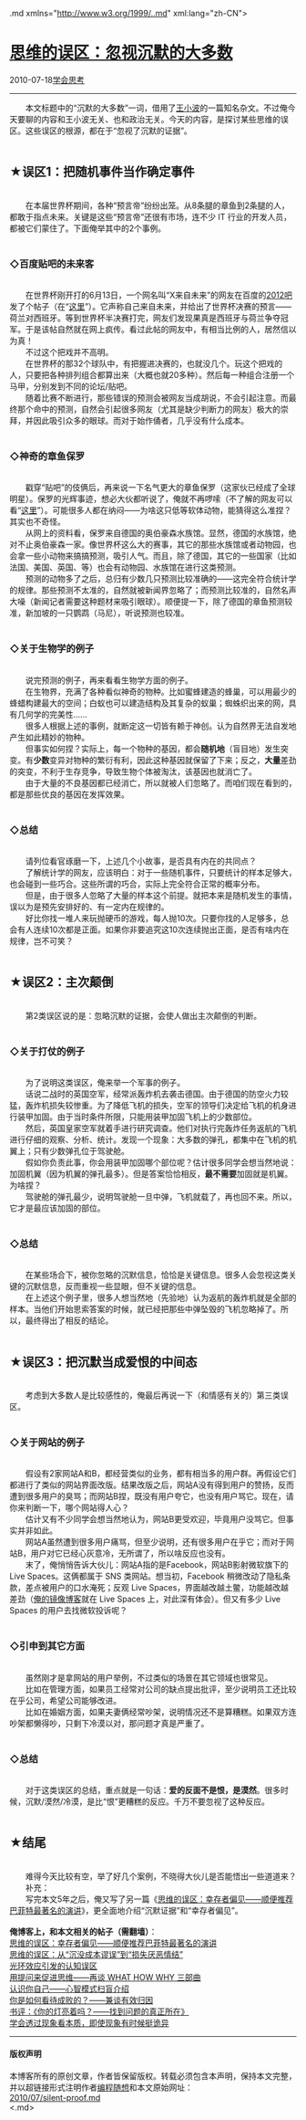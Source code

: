 <!DOCTYPE.md>
.md xmlns="http://www.w3.org/1999/..md" xml:lang="zh-CN">
<head>
<meta http-equiv="Content-Type" content="text.md; charset=utf-8" />
<meta name="generator" content="Python script by program.think@gmail.com" />
<meta name="provider" content="program-think.blogspot.com" />
<link type="text/css" rel="stylesheet" href="../../css/program-think.css" />
<title>思维的误区：忽视沉默的大多数 - 编程随想的博客</title>
</head>
<body>
<div id="main" style="width:100%;">
<h1><a href="../../index.md" title="回到首页">思维的误区：忽视沉默的大多数</a></h1>
<div class="post-info"><span class="date-header">2010-07-18</span><a href="../../tags/E5ADA6E4BC9AE6809DE88083.md" class="tag">学会思考</a> </div>
<hr>
<div class="post">
&#12288;&#12288;本文标题中的“沉默的大多数”一词，借用了<a href="https://zh.wikipedia.org/wiki/%E7%8E%8B%E5%B0%8F%E6%B3%A2" target="_blank" rel="nofollow">王小波</a>的一篇知名杂文。不过俺今天要聊的内容和王小波无关、也和政治无关。今天的内容，是探讨某些思维的误区。这些误区的根源，都在于“忽视了沉默的证据”。<a name='more'></a><!--program-think--><br /><br /><h2>★误区1：把随机事件当作确定事件</h2><br />&#12288;&#12288;在本届世界杯期间，各种“预言帝”纷纷出笼。从8条腿的章鱼到2条腿的人，都敢于指点未来。关键是这些“预言帝”还很有市场，连不少 IT 行业的开发人员，都被它们蒙住了。下面俺举其中的2个事例。<br /><br /><h3>◇百度贴吧的未来客</h3><br />&#12288;&#12288;在世界杯刚开打的6月13日，一个网名叫“X来自未来”的网友在百度的<a href="http://tieba.baidu.com/f?kw=2012" target="_blank" rel="nofollow">2012吧</a>发了个帖子（在“<a href="http://tieba.baidu.com/f?kz=797481906" target="_blank" rel="nofollow">这里</a>”）。它声称自己来自未来，并给出了世界杯决赛的预言——荷兰对西班牙。等到世界杯半决赛打完，网友们发现果真是西班牙与荷兰争夺冠军。于是该帖自然就在网上疯传。看过此帖的网友中，有相当比例的人，居然信以为真！<br />&#12288;&#12288;不过这个把戏并不高明。<br />&#12288;&#12288;在世界杯的那32个球队中，有把握进决赛的，也就没几个。玩这个把戏的人，只要把各种排列组合都算出来（大概也就20多种）。然后每一种组合注册一个马甲，分别发到不同的论坛/贴吧。<br />&#12288;&#12288;随着比赛不断进行，那些错误的预测会被网友当成胡说，不会引起注意。而最终那个命中的预测，自然会引起很多网友（尤其是缺少判断力的网友）极大的崇拜，并因此吸引众多的眼球。而对于始作俑者，几乎没有什么成本。<br /><br /><h3>◇神奇的章鱼保罗</h3><br />&#12288;&#12288;戳穿“贴吧”的伎俩后，再来说一下名气更大的章鱼保罗（这家伙已经成了全球明星）。保罗的光辉事迹，想必大伙都听说了，俺就不再啰嗦（不了解的网友可以看“<a href="https://zh.wikipedia.org/wiki/%E7%AB%A0%E9%B1%BC%E4%BF%9D%E7%BD%97" target="_blank" rel="nofollow">这里</a>”）。可能很多人都在纳闷——为啥这只低等软体动物，能猜得这么准捏？其实也不奇怪。<br />&#12288;&#12288;从网上的资料看，保罗来自德国的奥伯豪森水族馆。显然，德国的水族馆，绝对不止奥伯豪森一家。像世界杯这么大的赛事，其它的那些水族馆或者动物园，也会拿一些小动物来搞搞预测，吸引人气。而且，除了德国，其它的一些国家（比如法国、美国、英国、等）也会有动物园、水族馆在进行这类预测。<br />&#12288;&#12288;预测的动物多了之后，总归有少数几只预测比较准确的——这完全符合统计学的规律。那些预测不太准的，自然就被新闻界忽略了；而预测比较准的，自然名声大噪（新闻记者需要这种题材来吸引眼球）。顺便提一下，除了德国的章鱼预测较准，新加坡的一只鹦鹉（马尼），听说预测也较准。<br /><br /><h3>◇关于生物学的例子</h3><br />&#12288;&#12288;说完预测的例子，再来看看生物学方面的例子。<br />&#12288;&#12288;在生物界，充满了各种看似神奇的物种。比如蜜蜂建造的蜂巢，可以用最少的蜂蜡构建最大的空间；白蚁也可以建造结构及其复杂的蚁巢；蜘蛛织出来的网，具有几何学的完美性......<br />&#12288;&#12288;很多人根据上述的事例，就断定这一切皆有赖于神创。认为自然界无法自发地产生如此精妙的物种。<br />&#12288;&#12288;但事实如何捏？实际上，每一个物种的基因，都会<b>随机地</b>（盲目地）发生突变。有<b>少数</b>变异对物种的繁衍有利，因此这种基因就保留了下来；反之，<b>大量</b>差劲的突变，不利于生存竞争，导致生物个体被淘汰，该基因也就消亡了。<br />&#12288;&#12288;由于大量的不良基因都已经消亡，所以就被人们忽略了。而咱们现在看到的，都是那些优良的基因在发挥效果。<br /><br /><h3>◇总结</h3><br />&#12288;&#12288;请列位看官琢磨一下，上述几个小故事，是否具有内在的共同点？<br />&#12288;&#12288;了解统计学的网友，应该明白：对于一些随机事件，只要统计的样本足够大，也会碰到一些巧合。这些所谓的巧合，实际上完全符合正常的概率分布。<br />&#12288;&#12288;但是，由于很多人忽略了大量的样本这个前提。就把本来是随机发生的事情，误以为是预先安排好的、有一定内在规律的。<br />&#12288;&#12288;好比你找一堆人来玩抛硬币的游戏，每人抛10次。只要你找的人足够多，总会有人连续10次都是正面。如果你非要追究这10次连续抛出正面，是否有啥内在规律，岂不可笑？<br /><br /><h2>★误区2：主次颠倒</h2><br />&#12288;&#12288;第2类误区说的是：忽略沉默的证据，会使人做出主次颠倒的判断。<br /><br /><h3>◇关于打仗的例子</h3><br />&#12288;&#12288;为了说明这类误区，俺来举一个军事的例子。<br />&#12288;&#12288;话说二战时的英国空军，经常派轰炸机去袭击德国。由于德国的防空火力较猛，轰炸机损失较惨重。为了降低飞机的损失，空军的领导们决定给飞机的机身进行装甲加固。由于当时条件所限，只能用装甲加固飞机上的少数部位。<br />&#12288;&#12288;然后，英国皇家空军就着手进行研究调查。他们对执行完轰炸任务返航的飞机进行仔细的观察、分析、统计。发现一个现象：大多数的弹孔，都集中在飞机的机翼上；只有少数弹孔位于驾驶舱。<br />&#12288;&#12288;假如你负责此事，你会用装甲加固哪个部位呢？估计很多同学会想当然地说：加固机翼（因为机翼的弹孔最多）。但是答案恰恰相反，<b>最不需要</b>加固就是机翼。为啥捏？<br />&#12288;&#12288;驾驶舱的弹孔最少，说明驾驶舱一旦中弹，飞机就载了，再也回不来。所以，它才是最应该加固的部位。<br /><br /><h3>◇总结</h3><br />&#12288;&#12288;在某些场合下，被你忽略的沉默信息，恰恰是关键信息。很多人会忽视这类关键的沉默信息，反而重视一些显眼，但不关键的信息。<br />&#12288;&#12288;在上述这个例子里，很多人想当然地（先验地）认为返航的轰炸机就是全部的样本。当他们开始思索答案的时候，就已经把那些中弹坠毁的飞机忽略掉了。所以，最终得出了相反的结论。<br /><br /><h2>★误区3：把沉默当成爱恨的中间态</h2><br />&#12288;&#12288;考虑到大多数人是比较感性的，俺最后再说一下（和情感有关的）第三类误区。<br /><br /><h3>◇关于网站的例子</h3><br />&#12288;&#12288;假设有2家网站A和B，都经营类似的业务，都有相当多的用户群。再假设它们都进行了类似的网站界面改版。结果改版之后，网站A没有得到用户的赞扬，反而遭到很多用户的臭骂；而网站B捏，既没有用户夸它，也没有用户骂它。现在，请你来判断一下，哪个网站得人心？<br />&#12288;&#12288;估计又有不少同学会想当然地认为，网站B更受欢迎，毕竟用户没骂它。但事实并非如此。<br />&#12288;&#12288;网站A虽然遭到很多用户痛骂，但至少说明，还有很多用户在乎它；而对于网站B，用户对它已经心灰意冷，无所谓了，所以啥反应也没有。<br />&#12288;&#12288;末了，俺悄悄告诉大伙儿：网站A指的是Facebook，网站B影射微软旗下的 Live Spaces。这俩都属于 SNS 类网站。想当初，Facebook 稍微改动了隐私条款，差点被用户的口水淹死；反观 Live Spaces，界面越改越土鳖，功能越改越差劲（<a href="http://program-think.spaces.live.com/" target="_blank">俺的镜像博客</a>就在 Live Spaces 上，对此深有体会）。但又有多少 Live Spaces 的用户去找微软投诉呢？<br /><br /><h3>◇引申到其它方面</h3><br />&#12288;&#12288;虽然刚才是拿网站的用户举例，不过类似的场景在其它领域也很常见。<br />&#12288;&#12288;比如在管理方面，如果员工经常对公司的缺点提出批评，至少说明员工还比较在乎公司，希望公司能够改进。<br />&#12288;&#12288;比如在婚姻方面，如果夫妻俩经常吵架，说明情况还不是算糟糕。如果双方连吵架都懒得吵，只剩下冷漠以对，那问题才真是严重了。<br /><br /><h3>◇总结</h3><br />&#12288;&#12288;对于这类误区的总结，重点就是一句话：<b>爱的反面不是恨，是漠然</b>。很多时候，沉默/漠然/冷漠，是比“恨”更糟糕的反应。千万不要忽视了这种反应。<br /><br /><h2>★结尾</h2><br />&#12288;&#12288;难得今天比较有空，举了好几个案例，不晓得大伙儿是否能悟出一些道道来？<br />&#12288;&#12288;补充：<br />&#12288;&#12288;写完本文5年之后，俺又写了另一篇《<a href="../../2015/05/Survivorship-Bias.md">思维的误区：幸存者偏见——顺便推荐巴菲特最著名的演讲</a>》，更全面地介绍“沉默证据”和“幸存者偏见”。<br /><br /><b>俺博客上，和本文相关的帖子（需翻墙）</b>：<br /><a href="../../2015/05/Survivorship-Bias.md">思维的误区：幸存者偏见——顺便推荐巴菲特最著名的演讲</a><br /><a href="../../2014/06/sunk-cost-fallacy-and-loss-aversion.md">思维的误区：从“沉没成本谬误”到“损失厌恶情结”</a><br /><a href="../../2009/05/halo-effect.md">光环效应引发的认知误区</a><br /><a href="../../2012/03/think-what-how-why.md">用提问来促进思维——再谈 WHAT HOW WHY 三部曲</a><br /><a href="../../2010/02/about-mental-model.md">认识你自己——心智模式扫盲介绍</a><br /><a href="../../2010/04/how-to-attribute-success-failure.md">你是如何看待成败的？——兼谈有效归因</a><br /><a href="../../2009/07/book-review-are-your-lights-on.md">书评：《你的灯亮着吗？——找到问题的真正所在》</a><br /><a href="../../2009/02/from-surface-to-essence.md">学会透过现象看本质，即使现象有时候挺诡异</a><div class="blogger-post-footer">
</div>
<hr>
<div class="copyright">
<h4>版权声明</h4>
本博客所有的原创文章，作者皆保留版权。转载必须包含本声明，保持本文完整，并以超链接形式注明作者<a href="mailto:program.think@gmail.com">编程随想</a>和本文原始网址：<br>
<a href="2010/07/silent-proof.md">2010/07/silent-proof.md</a>
</div>
</div>
</body>
<.md>

